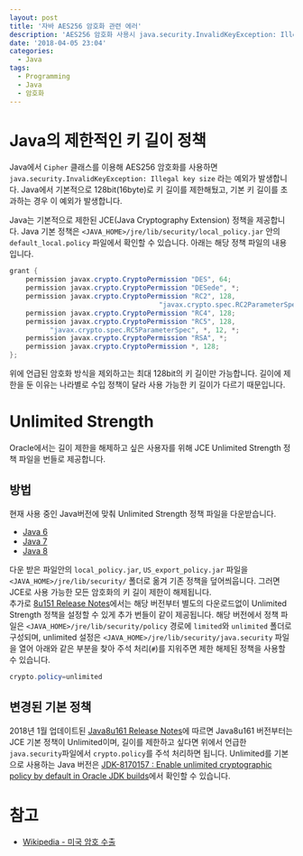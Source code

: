 ```yaml
---
layout: post
title: '자바 AES256 암호화 관련 에러'
description: 'AES256 암호화 사용시 java.security.InvalidKeyException: Illegal key size 해결 방법'
date: '2018-04-05 23:04'
categories:
  - Java
tags:
  - Programming
  - Java
  - 암호화
---
```


# Java의 제한적인 키 길이 정책
Java에서 `Cipher` 클래스를 이용해 AES256 암호화를 사용하면 `java.security.InvalidKeyException: Illegal key size` 라는 예외가 발생합니다. Java에서 기본적으로 128bit(16byte)로 키 길이를 제한해뒀고, 기본 키 길이를 초과하는 경우 이 예외가 발생합니다.

Java는 기본적으로 제한된 JCE(Java Cryptography Extension) 정책을 제공합니다.
Java 기본 정책은 `<JAVA_HOME>/jre/lib/security/local_policy.jar` 안의 `default_local.policy` 파일에서 확인할 수 있습니다. 아래는 해당 정책 파일의 내용입니다.

``` Java
grant {
    permission javax.crypto.CryptoPermission "DES", 64;
    permission javax.crypto.CryptoPermission "DESede", *;
    permission javax.crypto.CryptoPermission "RC2", 128,
                                     "javax.crypto.spec.RC2ParameterSpec", 128;
    permission javax.crypto.CryptoPermission "RC4", 128;
    permission javax.crypto.CryptoPermission "RC5", 128,
          "javax.crypto.spec.RC5ParameterSpec", *, 12, *;
    permission javax.crypto.CryptoPermission "RSA", *;
    permission javax.crypto.CryptoPermission *, 128;
};
```

위에 언급된 암호화 방식을 제외하고는 최대 128bit의 키 길이만 가능합니다. 길이에 제한을 둔 이유는 나라별로 수입 정책이 달라 사용 가능한 키 길이가 다르기 때문입니다.

# Unlimited Strength
Oracle에서는 길이 제한을 해제하고 싶은 사용자를 위해 JCE Unlimited Strength 정책 파일을 번들로 제공합니다.

## 방법
현재 사용 중인 Java버전에 맞춰 Unlimited Strength 정책 파일을 다운받습니다.

* [Java 6](http://www.oracle.com/technetwork/java/javase/downloads/jce-6-download-429243.html)
* [Java 7](http://www.oracle.com/technetwork/java/javase/downloads/jce-7-download-432124.html)
* [Java 8](http://www.oracle.com/technetwork/java/javase/downloads/jce8-download-2133166.html)

다운 받은 파일안의 `local_policy.jar`, `US_export_policy.jar` 파일을 `<JAVA_HOME>/jre/lib/security/` 폴더로 옮겨 기존 정책을 덮어씌웁니다. 그러면 JCE로 사용 가능한 모든 암호화의 키 길이 제한이 해제됩니다. <br/>
추가로 [8u151 Release Notes](http://www.oracle.com/technetwork/java/javase/8u151-relnotes-3850493.html)에서는 해당 버전부터 별도의 다운로드없이 Unlimited Strength 정책을 설정할 수 있게 추가 번들이 같이 제공됩니다.
해당 버전에서 정책 파일은 `<JAVA_HOME>/jre/lib/security/policy` 경로에 `limited`와 `unlimited` 폴더로 구성되며, unlimited 설정은 `<JAVA_HOME>/jre/lib/security/java.security` 파일을 열어 아래와 같은 부분을 찾아 주석 처리(`#`)를 지워주면 제한 해제된 정책을 사용할 수 있습니다.

``` Java
crypto.policy=unlimited
```

## 변경된 기본 정책
2018년 1월 업데이트된 [Java8u161 Release Notes](http://www.oracle.com/technetwork/java/javase/8u161-relnotes-4021379.html#JDK-8170157)에 따르면 Java8u161 버전부터는 JCE 기본 정책이 Unlimited이며, 길이를 제한하고 싶다면 위에서 언급한 `java.security`파일에서 `crypto.policy`를 주석 처리하면 됩니다.
Unlimited를 기본으로 사용하는 Java 버전은 [JDK-8170157 : Enable unlimited cryptographic policy by default in Oracle JDK builds](https://bugs.java.com/view_bug.do?bug_id=JDK-8170157)에서 확인할 수 있습니다.

# 참고
* [Wikipedia - 미국 암호 수출](https://en.wikipedia.org/wiki/Export_of_cryptography_from_the_United_States)
